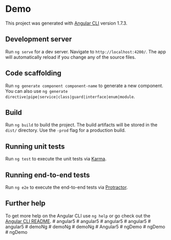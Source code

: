 # Demo

This project was generated with [Angular CLI](https://github.com/angular/angular-cli) version 1.7.3.

## Development server

Run `ng serve` for a dev server. Navigate to `http://localhost:4200/`. The app will automatically reload if you change any of the source files.

## Code scaffolding

Run `ng generate component component-name` to generate a new component. You can also use `ng generate directive|pipe|service|class|guard|interface|enum|module`.

## Build

Run `ng build` to build the project. The build artifacts will be stored in the `dist/` directory. Use the `-prod` flag for a production build.

## Running unit tests

Run `ng test` to execute the unit tests via [Karma](https://karma-runner.github.io).

## Running end-to-end tests

Run `ng e2e` to execute the end-to-end tests via [Protractor](http://www.protractortest.org/).

## Further help

To get more help on the Angular CLI use `ng help` or go check out the [Angular CLI README](https://github.com/angular/angular-cli/blob/master/README.md).
#   a n g u l a r 5  
 #   a n g u l a r 5  
 #   a n g u l a r 5  
 #   a n g u l a r 5  
 #   a n g u l a r 5  
 #   d e m o N g  
 #   d e m o N g  
 #   d e m o N g  
 #   A n g u l a r 5  
 #   n g D e m o  
 #   n g D e m o  
 #   n g D e m o  
 